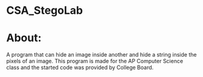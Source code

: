 # CSA_StegoLab
# About:
A program that can hide an image inside another and hide a string inside the pixels of an image. 
This program is made for the AP Computer Science class and the started code was provided by College Board.
